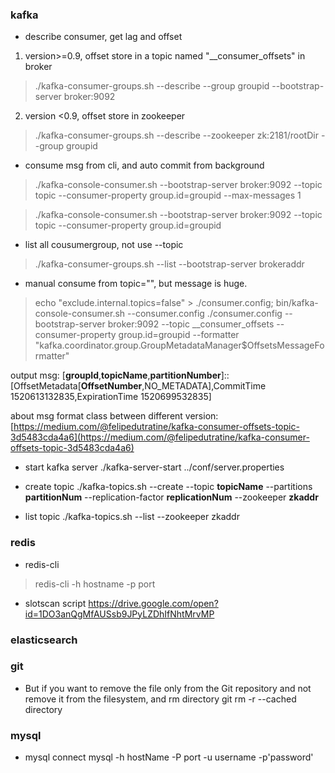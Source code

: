 ### kafka
* describe consumer, get lag and offset
1. version>=0.9, offset store in a topic named "__consumer_offsets" in broker


>./kafka-consumer-groups.sh --describe --group groupid  --bootstrap-server broker:9092


2. version <0.9, offset store in zookeeper

>./kafka-consumer-groups.sh --describe --zookeeper zk:2181/rootDir --group groupid

* consume msg from cli, and auto commit from background

> ./kafka-console-consumer.sh --bootstrap-server broker:9092 --topic topic  --consumer-property group.id=groupid --max-messages 1

> ./kafka-console-consumer.sh --bootstrap-server broker:9092 --topic topic  --consumer-property group.id=groupid


* list all cousumergroup, not use --topic
>./kafka-consumer-groups.sh  --list --bootstrap-server brokeraddr

* manual consume from topic="", but message is huge. 
>echo "exclude.internal.topics=false" > ./consumer.config; bin/kafka-console-consumer.sh --consumer.config ./consumer.config --bootstrap-server broker:9092 --topic __consumer_offsets  --consumer-property group.id=groupid  --formatter "kafka.coordinator.group.GroupMetadataManager\$OffsetsMessageFormatter" 

output msg: 
[**groupId**,**topicName**,**partitionNumber**]::[OffsetMetadata[**OffsetNumber**,NO_METADATA],CommitTime 1520613132835,ExpirationTime 1520699532835]

about msg format class between different version: 
[https://medium.com/@felipedutratine/kafka-consumer-offsets-topic-3d5483cda4a6](https://medium.com/@felipedutratine/kafka-consumer-offsets-topic-3d5483cda4a6)

* start kafka server 
./kafka-server-start ../conf/server.properties

* create topic
./kafka-topics.sh --create --topic **topicName** --partitions **partitionNum**   --replication-factor **replicationNum** --zookeeper **zkaddr**
* list topic
 ./kafka-topics.sh --list --zookeeper zkaddr
 
### redis
* redis-cli 
>redis-cli -h hostname -p port
* slotscan script 
https://drive.google.com/open?id=1DO3anQgMfAUSsb9JPyLZDhIfNhtMrvMP
### elasticsearch


### git
* But if you want to remove the file only from the Git repository and not remove it from the filesystem, and rm directory
git  rm -r --cached directory


### mysql
* mysql connect
mysql -h hostName -P port  -u username -p'password'
<!--stackedit_data:
eyJoaXN0b3J5IjpbLTE1MTUwODk3MDMsLTIxMjM0MDQwMjcsMT
k3MDQ4MDU1NSwtMTIyODYyNzE5MiwyMDUxMjAzMzkzLC0yMDk1
NTU2NTAzLC0xOTY2OTM4OTgxLC0zNTQzMzgxMThdfQ==
-->
